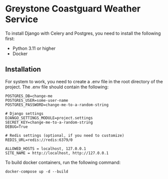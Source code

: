 # Greystone Coastguard Weather Service
To install Django with Celery and Postgres, you need to install the following first:

- Python 3.11 or higher
- Docker

## Installation

For system to work, you need to create a .env file in the root directory of the project. The .env file should contain the following:

```# PostgreSQL settings
POSTGRES_DB=change-me
POSTGRES_USER=some-user-name
POSTGRES_PASSWORD=change-me-to-a-random-string

# Django settings
DJANGO_SETTINGS_MODULE=project.settings
SECRET_KEY=change-me-to-a-random-string
DEBUG=True

# Redis settings (optional, if you need to customize)
REDIS_URL=redis://redis:6379/0

ALLOWED_HOSTS = localhost, 127.0.0.1
SITE_NAME = http://localhost, http://127.0.0.1

```

To build docker containers, run the following command:


```docker-compose up -d --build```

